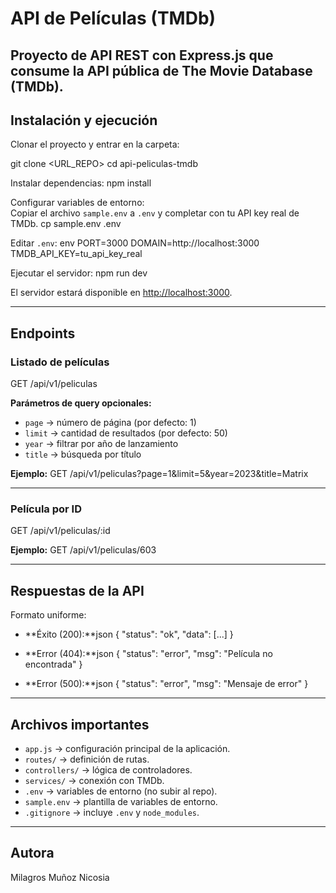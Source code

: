 # API de Películas (TMDb)

Proyecto de **API REST con Express.js** que consume la API pública de **The Movie Database (TMDb)**.  
---

##  Instalación y ejecución

Clonar el proyecto y entrar en la carpeta:

git clone <URL_REPO>
cd api-peliculas-tmdb

Instalar dependencias:
npm install

Configurar variables de entorno:  
Copiar el archivo `sample.env` a `.env` y completar con tu API key real de TMDb.
cp sample.env .env

Editar `.env`:
env
PORT=3000
DOMAIN=http://localhost:3000
TMDB_API_KEY=tu_api_key_real

Ejecutar el servidor:
npm run dev

El servidor estará disponible en [http://localhost:3000](http://localhost:3000).

---

##  Endpoints

### Listado de películas
GET /api/v1/peliculas

**Parámetros de query opcionales:**
- `page` → número de página (por defecto: 1)
- `limit` → cantidad de resultados (por defecto: 50)
- `year` → filtrar por año de lanzamiento
- `title` → búsqueda por título

**Ejemplo:**
GET /api/v1/peliculas?page=1&limit=5&year=2023&title=Matrix

---

### Película por ID
GET /api/v1/peliculas/:id

**Ejemplo:**
GET /api/v1/peliculas/603

---

##  Respuestas de la API

Formato uniforme:

- **Éxito (200):**json
{
  "status": "ok",
  "data": [...]
}

- **Error (404):**json
{
  "status": "error",
  "msg": "Película no encontrada"
}

- **Error (500):**json
{
  "status": "error",
  "msg": "Mensaje de error"
}

---

## Archivos importantes

- `app.js` → configuración principal de la aplicación.
- `routes/` → definición de rutas.
- `controllers/` → lógica de controladores.
- `services/` → conexión con TMDb.
- `.env` → variables de entorno (no subir al repo).
- `sample.env` → plantilla de variables de entorno.
- `.gitignore` → incluye `.env` y `node_modules`.

---

## Autora
Milagros Muñoz Nicosia
